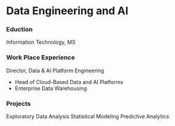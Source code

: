 # Data Engineering and AI

### Eduction
Information Technology, MS

### Work Place Experience
Director, Data & AI Platform Engineering
- Head of Cloud-Based Data and AI Platforms
- Enterprise Data Warehousing

### Projects
Exploratory Data Analysis
Statistical Modeling
Predictive Analytics
